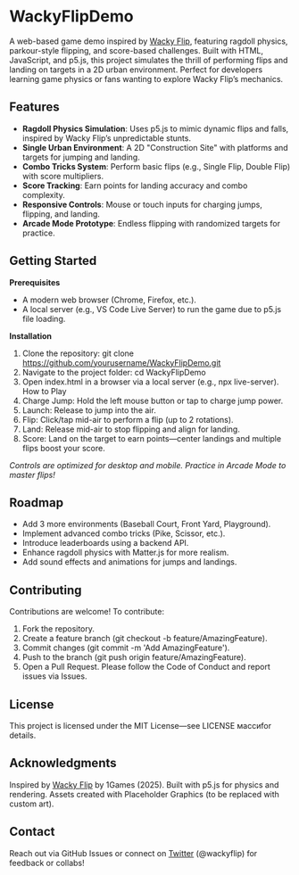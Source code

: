 # WackyFlipDemo
A web-based game demo inspired by [Wacky Flip](https://wackyflip.org), featuring ragdoll physics, parkour-style flipping, and score-based challenges. Built with HTML, JavaScript, and p5.js, this project simulates the thrill of performing flips and landing on targets in a 2D urban environment. Perfect for developers learning game physics or fans wanting to explore Wacky Flip’s mechanics.

## Features
* **Ragdoll Physics Simulation**: Uses p5.js to mimic dynamic flips and falls, inspired by Wacky Flip’s unpredictable stunts.
* **Single Urban Environment**: A 2D "Construction Site" with platforms and targets for jumping and landing.
* **Combo Tricks System**: Perform basic flips (e.g., Single Flip, Double Flip) with score multipliers.
* **Score Tracking**: Earn points for landing accuracy and combo complexity.
* **Responsive Controls**: Mouse or touch inputs for charging jumps, flipping, and landing.
* **Arcade Mode Prototype**: Endless flipping with randomized targets for practice.
## Getting Started
**Prerequisites**
* A modern web browser (Chrome, Firefox, etc.).
* A local server (e.g., VS Code Live Server) to run the game due to p5.js file loading.

**Installation**
1. Clone the repository:
git clone https://github.com/yourusername/WackyFlipDemo.git
2. Navigate to the project folder:
cd WackyFlipDemo
3. Open index.html in a browser via a local server (e.g., npx live-server).
How to Play
1. Charge Jump: Hold the left mouse button or tap to charge jump power.
2. Launch: Release to jump into the air.
3. Flip: Click/tap mid-air to perform a flip (up to 2 rotations).
4. Land: Release mid-air to stop flipping and align for landing.
5. Score: Land on the target to earn points—center landings and multiple flips boost your score.

_Controls are optimized for desktop and mobile. Practice in Arcade Mode to master flips!_
## Roadmap
* Add 3 more environments (Baseball Court, Front Yard, Playground).
* Implement advanced combo tricks (Pike, Scissor, etc.).
* Introduce leaderboards using a backend API.
* Enhance ragdoll physics with Matter.js for more realism.
* Add sound effects and animations for jumps and landings.
## Contributing
Contributions are welcome! To contribute:
1. Fork the repository.
2. Create a feature branch (git checkout -b feature/AmazingFeature).
3. Commit changes (git commit -m 'Add AmazingFeature').
4. Push to the branch (git push origin feature/AmazingFeature).
5. Open a Pull Request.
Please follow the Code of Conduct and report issues via Issues.
## License
This project is licensed under the MIT License—see LICENSE массиfor details.
## Acknowledgments
Inspired by [Wacky Flip](https://wackyflip.org) by 1Games (2025).
Built with p5.js for physics and rendering.
Assets created with Placeholder Graphics (to be replaced with custom art).
## Contact
Reach out via GitHub Issues or connect on [Twitter](https://x.com/wackyflip) (@wackyflip) for feedback or collabs!
